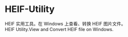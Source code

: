 # HEIF-Utility
HEIF 实用工具。在 Windows 上查看、转换 HEIF 图片文件。
<br>
HEIF Utility.View and Convert HEIF file on Windows.
